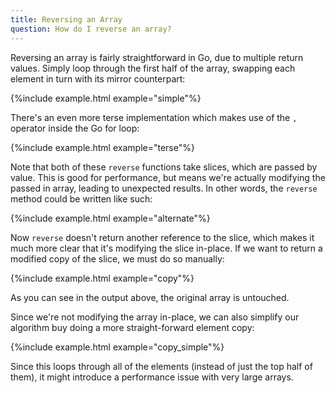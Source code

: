 ```yaml
---
title: Reversing an Array
question: How do I reverse an array?
---
```


Reversing an array is fairly straightforward in Go, due to multiple return
values.  Simply loop through the first half of the array, swapping each element
in turn with its mirror counterpart:

{%include example.html example="simple"%}

There's an even more terse implementation which makes use of the `,` operator
inside the Go for loop:

{%include example.html example="terse"%}

Note that both of these `reverse` functions take slices, which are passed by
value.  This is good for performance, but means we're actually modifying the
passed in array, leading to unexpected results.  In other words, the `reverse`
method could be written like such:

{%include example.html example="alternate"%}

Now `reverse` doesn't return another reference to the slice, which makes it
much more clear that it's modifying the slice in-place.  If we want to return a
modified copy of the slice, we must do so manually:

{%include example.html example="copy"%}

As you can see in the output above, the original array is untouched.

Since we're not modifying the array in-place, we can also simplify our
algorithm buy doing a more straight-forward element copy:

{%include example.html example="copy_simple"%}

Since this loops through all of the elements (instead of just the top half of
them), it might introduce a performance issue with very large arrays.
